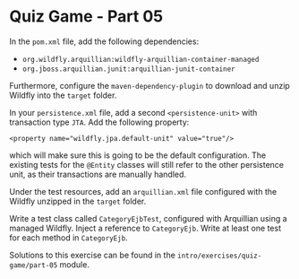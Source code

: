 # Quiz Game - Part 05

In the `pom.xml` file, add the following dependencies:

* `org.wildfly.arquillian:wildfly-arquillian-container-managed`
* `org.jboss.arquillian.junit:arquillian-junit-container`


Furthermore, configure the `maven-dependency-plugin` to download
and unzip Wildfly into the `target` folder.



In your `persistence.xml` file, add a second `<persistence-unit>`
with transaction type `JTA`.
Add the following property: 

`<property name="wildfly.jpa.default-unit" value="true"/>`

which will make sure this is going to be the default configuration.
The existing tests for the `@Entity` classes will still refer to the
other persistence unit, as their transactions are manually handled.

Under the test resources, add an `arquillian.xml` file configured with 
the Wildfly unzipped in the `target` folder. 


Write a test class called `CategoryEjbTest`, configured with Arquillian
using a managed Wildfly.
Inject a reference to `CategoryEjb`.
Write at least one test for each method in `CategoryEjb`.

Solutions to this exercise can be found in the 
`intro/exercises/quiz-game/part-05` module.    